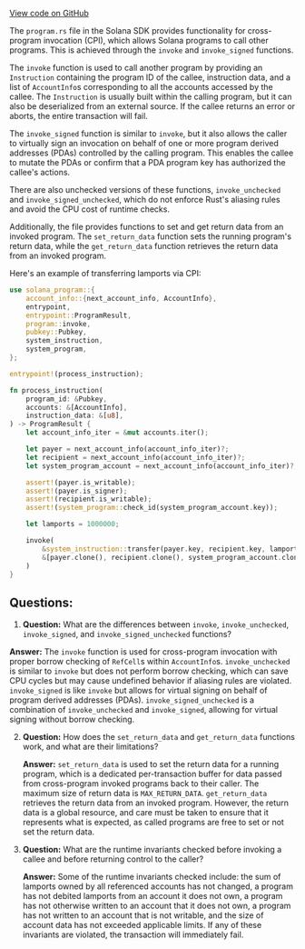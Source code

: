 
[View code on GitHub](https://github.com/solana-labs/solana/blob/master/sdk/program/src/program.rs)

The `program.rs` file in the Solana SDK provides functionality for cross-program invocation (CPI), which allows Solana programs to call other programs. This is achieved through the `invoke` and `invoke_signed` functions.

The `invoke` function is used to call another program by providing an `Instruction` containing the program ID of the callee, instruction data, and a list of `AccountInfo`s corresponding to all the accounts accessed by the callee. The `Instruction` is usually built within the calling program, but it can also be deserialized from an external source. If the callee returns an error or aborts, the entire transaction will fail.

The `invoke_signed` function is similar to `invoke`, but it also allows the caller to virtually sign an invocation on behalf of one or more program derived addresses (PDAs) controlled by the calling program. This enables the callee to mutate the PDAs or confirm that a PDA program key has authorized the callee's actions.

There are also unchecked versions of these functions, `invoke_unchecked` and `invoke_signed_unchecked`, which do not enforce Rust's aliasing rules and avoid the CPU cost of runtime checks.

Additionally, the file provides functions to set and get return data from an invoked program. The `set_return_data` function sets the running program's return data, while the `get_return_data` function retrieves the return data from an invoked program.

Here's an example of transferring lamports via CPI:

```rust
use solana_program::{
    account_info::{next_account_info, AccountInfo},
    entrypoint,
    entrypoint::ProgramResult,
    program::invoke,
    pubkey::Pubkey,
    system_instruction,
    system_program,
};

entrypoint!(process_instruction);

fn process_instruction(
    program_id: &Pubkey,
    accounts: &[AccountInfo],
    instruction_data: &[u8],
) -> ProgramResult {
    let account_info_iter = &mut accounts.iter();

    let payer = next_account_info(account_info_iter)?;
    let recipient = next_account_info(account_info_iter)?;
    let system_program_account = next_account_info(account_info_iter)?;

    assert!(payer.is_writable);
    assert!(payer.is_signer);
    assert!(recipient.is_writable);
    assert!(system_program::check_id(system_program_account.key));

    let lamports = 1000000;

    invoke(
        &system_instruction::transfer(payer.key, recipient.key, lamports),
        &[payer.clone(), recipient.clone(), system_program_account.clone()],
    )
}
```
## Questions: 
 1. **Question:** What are the differences between `invoke`, `invoke_unchecked`, `invoke_signed`, and `invoke_signed_unchecked` functions?

   **Answer:** The `invoke` function is used for cross-program invocation with proper borrow checking of `RefCell`s within `AccountInfo`s. `invoke_unchecked` is similar to `invoke` but does not perform borrow checking, which can save CPU cycles but may cause undefined behavior if aliasing rules are violated. `invoke_signed` is like `invoke` but allows for virtual signing on behalf of program derived addresses (PDAs). `invoke_signed_unchecked` is a combination of `invoke_unchecked` and `invoke_signed`, allowing for virtual signing without borrow checking.

2. **Question:** How does the `set_return_data` and `get_return_data` functions work, and what are their limitations?

   **Answer:** `set_return_data` is used to set the return data for a running program, which is a dedicated per-transaction buffer for data passed from cross-program invoked programs back to their caller. The maximum size of return data is `MAX_RETURN_DATA`. `get_return_data` retrieves the return data from an invoked program. However, the return data is a global resource, and care must be taken to ensure that it represents what is expected, as called programs are free to set or not set the return data.

3. **Question:** What are the runtime invariants checked before invoking a callee and before returning control to the caller?

   **Answer:** Some of the runtime invariants checked include: the sum of lamports owned by all referenced accounts has not changed, a program has not debited lamports from an account it does not own, a program has not otherwise written to an account that it does not own, a program has not written to an account that is not writable, and the size of account data has not exceeded applicable limits. If any of these invariants are violated, the transaction will immediately fail.